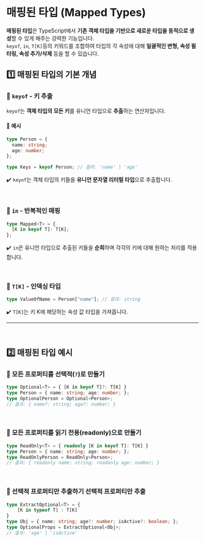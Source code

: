 # 매핑된 타입 (Mapped Types)
**매핑된 타입**은 TypeScript에서 **기존 객체 타입을 기반으로 새로운 타입을 동적으로 생성**할 수 있게 해주는 강력한 기능입니다.    
 `keyof`, `in`, `T[K]`등의 키워드를 조합하여 타입의 각 속성에 대해 **일괄적인 변형, 속성 필터링, 속성 추가/삭제** 등을 할 수 있습니다.
<br>

## 1️⃣ 매핑된 타입의 기본 개념
### 🔹 `keyof` - 키 추출
`keyof`는 **객체 타입의 모든 키**를 유니언 타입으로 **추출**하는 연산자입니다.
#### 🧐 예시
```ts
type Person = {
  name: string;
  age: number;
};

type Keys = keyof Person; // 결과: 'name' | 'age'
```
✔️ `keyof`는 객체 타입의 키들을 **유니언 문자열 리터럴 타입**으로 추출합니다.

<br>

### 🔹 `in` - 반복적인 매핑
```ts
type Mapped<T> = {
  [K in keyof T]: T[K];
};

```
✔️ `in`은 유니언 타입으로 추출된 키들을 **순회**하며 각각의 키에 대해 원하는 처리를 적용합니다.

<br>

### 🔹 `T[K]` - 인덱싱 타입
```ts
type ValueOfName = Person["name"]; // 결과: string
```
✔️ `T[K]`는 키 K에 해당하는 속성 값 타입을 가져옵니다.


- - -

<br>

## 2️⃣ 매핑된 타입 예시
### 🔹 모든 프로퍼티를 선택적(`?`)로 만들기
```ts
type Optional<T> = { [K in keyof T]?: T[K] }
type Person = { name: string; age: number; };
type OptionalPerson = Optional<Person>;
// 결과: { name?: string; age?: number; }
```

<br>

### 🔹 모든 프로퍼티를 읽기 전용(readonly)으로 만들기
```ts
type ReadOnly<T> = { readonly [K in keyof T]: T[K] }
type Person = { name: string; age: number; };
type ReadOnlyPerson = ReadOnly<Person>;
// 결과: { readonly name: string; readonly age: number; }
```

<br>

### 🔹 선택적 프로퍼티만 추출하기 선택적 프로퍼티만 추출
```ts
type ExtractOptional<T> = { 
    [K in typeof T] : T[K]
}
type Obj = { name: string; age?: number; isActive?: boolean; };
type OptionalProps = ExtractOptional<Obj>;
// 결과: 'age' | 'isActive'
```